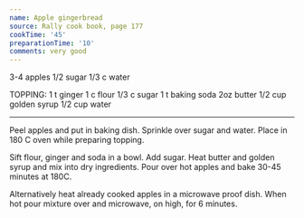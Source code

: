 ```yaml
---
name: Apple gingerbread
source: Rally cook book, page 177
cookTime: '45'
preparationTime: '10'
comments: very good
---
```


3-4 apples
1/2 sugar
1/3 c water

TOPPING:
1 t ginger
1 c flour
1/3 c sugar
1 t baking soda
2oz butter
1/2 cup golden syrup
1/2 cup water

---

Peel apples and put in baking dish.  Sprinkle over sugar and water.  Place in 180 C oven while preparing topping.

Sift flour, ginger and soda in a bowl.  Add sugar.  Heat butter and golden syrup and mix into dry ingredients.  Pour over hot apples and bake 30-45 minutes at 180C.

Alternatively heat already cooked apples in a microwave proof dish.  When hot pour mixture over and microwave, on high, for 6 minutes.

